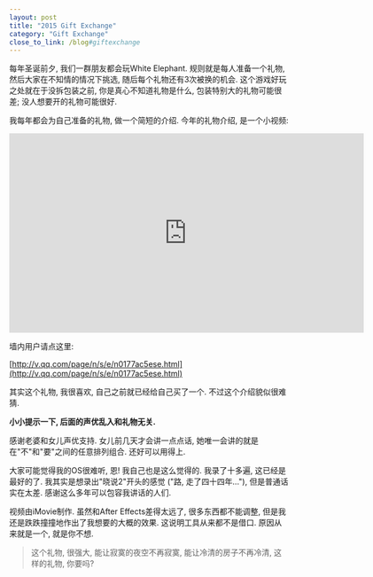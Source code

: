 ```yaml
---
layout: post
title: "2015 Gift Exchange"
category: "Gift Exchange"
close_to_link: /blog#giftexchange
---
```


每年圣诞前夕, 我们一群朋友都会玩White Elephant. 规则就是每人准备一个礼物, 然后大家在不知情的情况下挑选, 随后每个礼物还有3次被换的机会. 这个游戏好玩之处就在于没拆包装之前, 你是真心不知道礼物是什么, 包装特别大的礼物可能很差; 没人想要开的礼物可能很好.

我每年都会为自己准备的礼物, 做一个简短的介绍. 今年的礼物介绍, 是一个小视频:

<iframe width="640" height="360" src="https://www.youtube.com/embed/itnaEx_ZhXw" frameborder="0" allowfullscreen></iframe>

墙内用户请点这里:

[http://v.qq.com/page/n/s/e/n0177ac5ese.html](http://v.qq.com/page/n/s/e/n0177ac5ese.html)


其实这个礼物, 我很喜欢, 自己之前就已经给自己买了一个. 不过这个介绍貌似很难猜. 

**小小提示一下, 后面的声优乱入和礼物无关.**

感谢老婆和女儿声优支持. 女儿前几天才会讲一点点话, 她唯一会讲的就是在"不"和"要"之间的任意排列组合. 还好可以用得上.

大家可能觉得我的OS很难听, 恩! 我自己也是这么觉得的. 我录了十多遍, 这已经是最好的了. 我其实是想录出"晓说2"开头的感觉 ("路, 走了四十四年..."), 但是普通话实在太差. 感谢这么多年可以包容我讲话的人们.

视频由iMovie制作. 虽然和After Effects差得太远了, 很多东西都不能调整, 但是我还是跌跌撞撞地作出了我想要的大概的效果. 这说明工具从来都不是借口. 原因从来就是一个, 就是你不想.

> 这个礼物, 很强大, 能让寂寞的夜空不再寂寞, 能让冷清的房子不再冷清, 这样的礼物, 你要吗?
